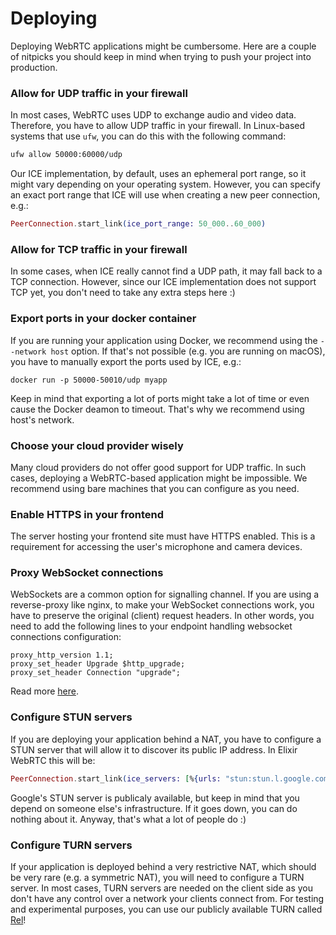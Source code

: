 # Deploying

Deploying WebRTC applications might be cumbersome.
Here are a couple of nitpicks you should keep in mind when trying to push your project into production.

### Allow for UDP traffic in your firewall

In most cases, WebRTC uses UDP to exchange audio and video data.
Therefore, you have to allow UDP traffic in your firewall.
In Linux-based systems that use `ufw`, you can do this with the following command:

```sh
ufw allow 50000:60000/udp
```

Our ICE implementation, by default, uses an ephemeral port range, so it might vary depending on your operating system.
However, you can specify an exact port range that ICE will use when creating a new peer connection, e.g.:

```elixir
PeerConnection.start_link(ice_port_range: 50_000..60_000)
```

### Allow for TCP traffic in your firewall

In some cases, when ICE really cannot find a UDP path, it may fall back to a TCP connection.
However, since our ICE implementation does not support TCP yet, you don't need to take any extra steps here :)

### Export ports in your docker container

If you are running your application using Docker, we recommend using the `--network host` option.
If that's not possible (e.g. you are running on macOS), you have to manually export the ports used by ICE, e.g.:

```
docker run -p 50000-50010/udp myapp
```

Keep in mind that exporting a lot of ports might take a lot of time or even cause the Docker deamon to timeout.
That's why we recommend using host's network.

### Choose your cloud provider wisely

Many cloud providers do not offer good support for UDP traffic.
In such cases, deploying a WebRTC-based application might be impossible.
We recommend using bare machines that you can configure as you need.

### Enable HTTPS in your frontend

The server hosting your frontend site must have HTTPS enabled.
This is a requirement for accessing the user's microphone and camera devices.

### Proxy WebSocket connections

WebSockets are a common option for signalling channel.
If you are using a reverse-proxy like nginx, to make your WebSocket connections work,
you have to preserve the original (client) request headers.
In other words, you need to add the following lines to your endpoint handling websocket connections configuration:

```
proxy_http_version 1.1;
proxy_set_header Upgrade $http_upgrade;
proxy_set_header Connection "upgrade";
```

Read more [here](https://nginx.org/en/docs/http/websocket.html).

### Configure STUN servers

If you are deploying your application behind a NAT, you have to configure a STUN 
server that will allow it to discover its public IP address.
In Elixir WebRTC this will be:

```elixir
PeerConnection.start_link(ice_servers: [%{urls: "stun:stun.l.google.com:19302"}])
```

Google's STUN server is publicaly available, but keep in mind that you depend on
someone else's infrastructure.
If it goes down, you can do nothing about it.
Anyway, that's what a lot of people do :) 

### Configure TURN servers

If your application is deployed behind a very restrictive NAT, which should be very rare (e.g. a symmetric NAT),
you will need to configure a TURN server.
In most cases, TURN servers are needed on the client side as you don't have any control 
over a network your clients connect from.
For testing and experimental purposes, you can use our publicly available TURN called [Rel](https://github.com/elixir-webrtc/rel)!
